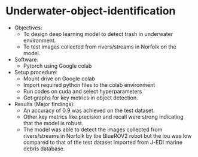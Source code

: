 # Underwater-object-identification

- Objectives:
  - To design deep learning model to detect trash in underwater environment.
  - To test images collected from rivers/streams in Norfolk on the model.
- Software:
  - Pytorch using Google colab
- Setup procedure:
  - Mount drive on Google colab
  - Import required python files to the colab environment
  - Run codes on cuda and select hyperparameters
  - Get graphs for key metrics in object detection.
- Results (Major findings):
  - An accuracy of 0.9 was achieved on the test dataset.
  - Other key metrics like precision and recall were strong indicating that the model is robust.
  - The model was able to detect the images collected from rivers/streams in Norfolk by the BlueROV2 robot but the iou was low compared to that of the test dataset imported from J-EDI marine debris database.
